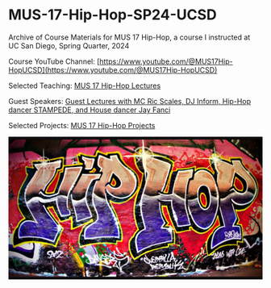# MUS-17-Hip-Hop-SP24-UCSD
Archive of Course Materials for MUS 17 Hip-Hop, a course I instructed at UC San Diego, Spring Quarter, 2024

Course YouTube Channel: [https://www.youtube.com/@MUS17Hip-HopUCSD](https://www.youtube.com/@MUS17Hip-HopUCSD)

Selected Teaching: [MUS 17 Hip-Hop Lectures](https://www.youtube.com/playlist?list=PLnYrdeC2961sRQ74wnqjgVd57qNeOUGX0)

Guest Speakers: [Guest Lectures with MC Ric Scales, DJ Inform, Hip-Hop dancer STAMPEDE, and House dancer Jay Fanci](https://www.youtube.com/playlist?list=PLnYrdeC2961vqLgma4lSAbqfOEDQU-gwY)

Selected Projects: [MUS 17 Hip-Hop Projects](https://www.youtube.com/playlist?list=PLnYrdeC2961uTb5HmsoeTP2GwcC3vBZgt)

<img src="hip-hop-wallpaper.jpg" style="width:800px">
